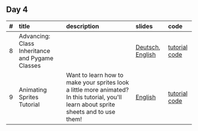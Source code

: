 ## Day 4

| #    | title                                           | description                                                                                                                             | slides                                                                                                                | code                                               |
| :--- | :---------------------------------------------- | :-------------------------------------------------------------------------------------------------------------------------------------- | :-------------------------------------------------------------------------------------------------------------------- | :------------------------------------------------- |
| 8    | Advancing: Class Inheritance and Pygame Classes |                                                                                                                                         | [Deutsch](./Slides/8-inheritance_and_pygame_classes_de.pdf), [English](./Slides/8-inheritance_and_pygame_classes_en.pdf) | [tutorial code](./Code/Lecture_8_codes)                  |
| 9    | Animating Sprites Tutorial                      | Want to learn how to make your sprites look a little more animated? In this tutorial, you'll learn about sprite sheets and to use them! | [English](./Slides/9-Animating_Sprites_tutorial_en.pdf)          | [tutorial code](./Code/animated_sprites_tutorial) |

